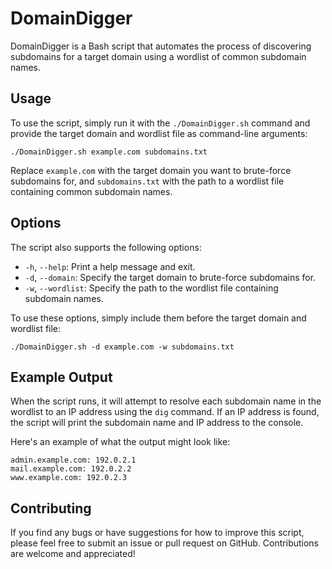 # DomainDigger

DomainDigger is a Bash script that automates the process of discovering subdomains for a target domain using a wordlist of common subdomain names.

## Usage
To use the script, simply run it with the `./DomainDigger.sh` command and provide the target domain and wordlist file as command-line arguments:
```
./DomainDigger.sh example.com subdomains.txt
```
Replace `example.com` with the target domain you want to brute-force subdomains for, and `subdomains.txt` with the path to a wordlist file containing common subdomain names.

## Options
The script also supports the following options:

-   `-h`, `--help`: Print a help message and exit.
-   `-d`, `--domain`: Specify the target domain to brute-force subdomains for.
-   `-w`, `--wordlist`: Specify the path to the wordlist file containing subdomain names.

To use these options, simply include them before the target domain and wordlist file:

```
./DomainDigger.sh -d example.com -w subdomains.txt
```

## Example Output

When the script runs, it will attempt to resolve each subdomain name in the wordlist to an IP address using the `dig` command. If an IP address is found, the script will print the subdomain name and IP address to the console.

Here's an example of what the output might look like:

```
admin.example.com: 192.0.2.1
mail.example.com: 192.0.2.2
www.example.com: 192.0.2.3
```
## Contributing

If you find any bugs or have suggestions for how to improve this script, please feel free to submit an issue or pull request on GitHub. Contributions are welcome and appreciated!
